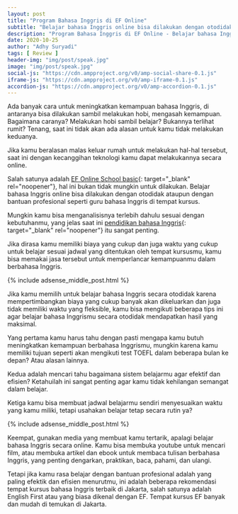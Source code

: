 ```yaml
---
layout: post
title: "Program Bahasa Inggris di EF Online"
subtitle: "Belajar bahasa Inggris online bisa dilakukan dengan otodidak ataupun dengan bantuan profesional."
description: "Program Bahasa Inggris di EF Online - Belajar bahasa Inggris online bisa dilakukan dengan otodidak ataupun dengan bantuan profesional."
date: 2020-10-25
author: "Adhy Suryadi"
tags: [ Review ]
header-img: "img/post/speak.jpg"
image: "img/post/speak.jpg"
social-js: "https://cdn.ampproject.org/v0/amp-social-share-0.1.js"
iframe-js: "https://cdn.ampproject.org/v0/amp-iframe-0.1.js"
accordion-js: "https://cdn.ampproject.org/v0/amp-accordion-0.1.js"
---
```


Ada banyak cara untuk meningkatkan kemampuan bahasa Inggris, di antaranya bisa dilakukan sambil melakukan hobi, mengasah kemampuan. Bagaimana caranya? Melakukan hobi sambil belajar? Bukannya terlihat rumit? Tenang, saat ini tidak akan ada alasan untuk kamu tidak melakukan keduanya.

Jika kamu beralasan malas keluar rumah untuk melakukan hal-hal tersebut, saat ini dengan kecanggihan teknologi kamu dapat melakukannya secara online.

Salah satunya adalah [EF Online School basic](https://www.zurich.co.id/id-id/ "EF Online School basic"){: target="_blank" rel="noopener"}, hal ini bukan tidak mungkin untuk dilakukan. Belajar bahasa Inggris online bisa dilakukan dengan otodidak ataupun dengan bantuan profesional seperti guru bahasa Inggris di tempat kursus.

Mungkin kamu bisa menganalisisnya terlebih dahulu sesuai dengan kebutuhanmu, yang jelas saat ini [pendidikan bahasa Inggris](https://www.zurich.co.id/id-id/ "pendidikan bahasa Inggris"){: target="_blank" rel="noopener"} itu sangat penting.

Jika dirasa kamu memiliki biaya yang cukup dan juga waktu yang cukup untuk belajar sesuai jadwal yang ditentukan oleh tempat kursusmu, kamu bisa memakai jasa tersebut untuk memperlancar kemampuanmu dalam berbahasa Inggris.

{% include adsense_middle_post.html %}

Jika kamu memilih untuk belajar bahasa Inggris secara otodidak karena mempertimbangkan biaya yang cukup banyak akan dikeluarkan dan juga tidak memiliki waktu yang fleksible, kamu bisa mengikuti beberapa tips ini agar belajar bahasa Inggrismu secara otodidak mendapatkan hasil yang maksimal.

Yang pertama kamu harus tahu dengan pasti mengapa kamu butuh meningkatkan kemampuan berbahasa Inggrismu, mungkin karena kamu memiliki tujuan seperti akan mengikuti test TOEFL dalam beberapa bulan ke depan? Atau alasan lainnya. 

Kedua adalah mencari tahu bagaimana sistem belajarmu agar efektif dan efisien? Ketahuilah ini sangat penting agar kamu tidak kehilangan semangat dalam belajar.

Ketiga kamu bisa membuat jadwal belajarmu sendiri menyesuaikan waktu yang kamu miliki, tetapi usahakan belajar tetap secara rutin ya?

{% include adsense_middle_post.html %}

Keempat, gunakan media yang membuat kamu tertarik, apalagi belajar bahasa Inggris secara online. Kamu bisa membuka youtube untuk mencari film, atau membuka artikel dan ebook untuk membaca tulisan berbahasa Inggris, yang penting dengarkan, praktikan, baca, pahami, dan ulangi.

Tetapi jika kamu rasa belajar dengan bantuan profesional adalah yang paling efektik dan efisien menurutmu, ini adalah beberapa rekomendasi tempat kursus bahasa Inggris terbaik di Jakarta, salah satunya adalah English First atau yang biasa dikenal dengan EF. Tempat kursus EF banyak dan mudah di temukan di Jakarta.
